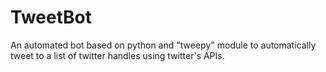 # TweetBot
An automated bot based on python and "tweepy" module to automatically tweet to a list of twitter handles using twitter's APIs.
